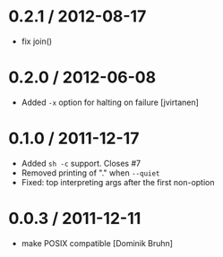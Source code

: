 
0.2.1 / 2012-08-17 
==================

  * fix join()

0.2.0 / 2012-06-08 
==================

  * Added `-x` option for halting on failure [jvirtanen]

0.1.0 / 2011-12-17 
==================

  * Added `sh -c` support. Closes #7
  * Removed printing of "." when `--quiet`
  * Fixed: top interpreting args after the first non-option

0.0.3 / 2011-12-11 
==================

  * make POSIX compatible [Dominik Bruhn]
